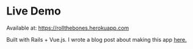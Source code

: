 # Live Demo

Available at: https://rollthebones.herokuapp.com

Built with Rails + Vue.js. I wrote a blog post about making this app [here.](https://www.shovonhasan.com/simulating-an-ability-in-world-of-warcraft/)

